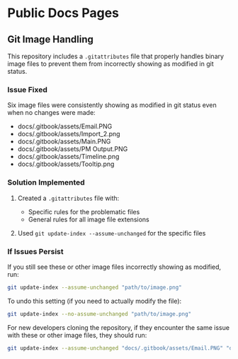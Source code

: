# Public Docs Pages

## Git Image Handling

This repository includes a `.gitattributes` file that properly handles binary image files to prevent them from incorrectly showing as modified in git status.

### Issue Fixed

Six image files were consistently showing as modified in git status even when no changes were made:
- docs/.gitbook/assets/Email.PNG
- docs/.gitbook/assets/Import_2.png
- docs/.gitbook/assets/Main.PNG
- docs/.gitbook/assets/PM Output.PNG
- docs/.gitbook/assets/Timeline.png
- docs/.gitbook/assets/Tooltip.png

### Solution Implemented

1. Created a `.gitattributes` file with:
   - Specific rules for the problematic files
   - General rules for all image file extensions

2. Used `git update-index --assume-unchanged` for the specific files

### If Issues Persist

If you still see these or other image files incorrectly showing as modified, run:

```bash
git update-index --assume-unchanged "path/to/image.png"
```

To undo this setting (if you need to actually modify the file):

```bash
git update-index --no-assume-unchanged "path/to/image.png"
```

For new developers cloning the repository, if they encounter the same issue with these or other image files, they should run:

```bash
git update-index --assume-unchanged "docs/.gitbook/assets/Email.PNG" "docs/.gitbook/assets/Import_2.png" "docs/.gitbook/assets/Main.PNG" "docs/.gitbook/assets/PM Output.PNG" "docs/.gitbook/assets/Timeline.png" "docs/.gitbook/assets/Tooltip.png"
